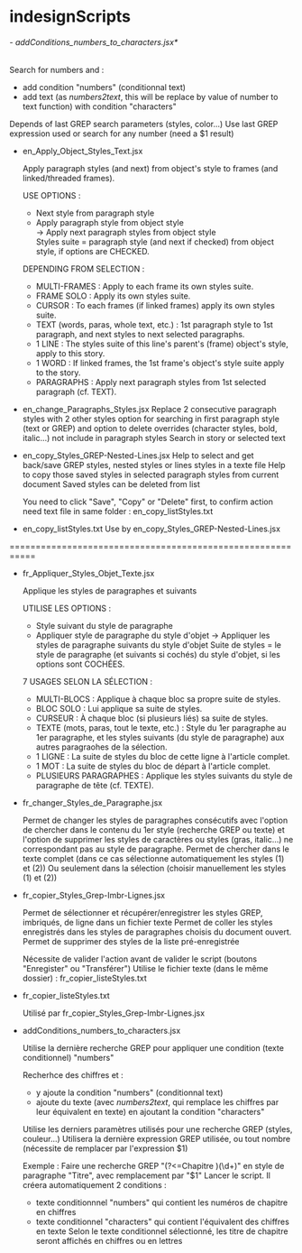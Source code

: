 # indesignScripts

###### - addConditions_numbers_to_characters.jsx*

  Search for numbers and :
  - add condition "numbers" (conditionnal text)
  - add text (as _numbers2text_, this will be replace by value of number to text function) with condition "characters"

  Depends of last GREP search parameters (styles, color...)
  Use last GREP expression used or search for any number (need a $1 result)

- en_Apply_Object_Styles_Text.jsx

  Apply paragraph styles (and next) from object's style to frames (and linked/threaded frames).

  USE OPTIONS : 
  - Next style from paragraph style  
  - Apply paragraph style from object style  
    -> Apply next paragraph styles from object style   
  Styles suite = paragraph style (and next if checked) from object style, if options are CHECKED.  

  DEPENDING FROM SELECTION : 
  - MULTI-FRAMES : Apply to each frame its own styles suite.  
  - FRAME SOLO : Apply its own styles suite.  
  - CURSOR : To each frames (if linked frames) apply its own styles suite.  
  - TEXT (words, paras, whole text, etc.) : 1st paragraph style to 1st paragraph, and next styles to next selected paragraphs.  
  - 1 LINE : The styles suite of this line's parent's (frame) object's style, apply to this story.  
  - 1 WORD : If linked frames, the 1st frame's object's style suite apply to the story.  
  - PARAGRAPHS : Apply next paragraph styles from 1st selected paragraph (cf. TEXT). 

- en_change_Paragraphs_Styles.jsx
  Replace 2 consecutive paragraph styles with 2 other styles
  option for searching in first paragraph style (text or GREP)
  and option to delete overrides (character styles, bold, italic...) not include in paragraph styles
  Search in story or selected text

- en_copy_Styles_GREP-Nested-Lines.jsx
  Help to select and get back/save GREP styles, nested styles or lines styles in a texte file
  Help to copy those saved styles in selected paragraph styles from current document
  Saved styles can be deleted from list

  You need to click "Save", "Copy" or "Delete" first, to confirm action
  need text file in same folder : en_copy_listStyles.txt
  
- en_copy_listStyles.txt
  Use by en_copy_Styles_GREP-Nested-Lines.jsx

===========================================================


- fr_Appliquer_Styles_Objet_Texte.jsx

  Applique les styles de paragraphes et suivants

  UTILISE LES OPTIONS :
  - Style suivant du style de paragraphe
  - Appliquer style de paragraphe du style d'objet
    -> Appliquer les styles de paragraphe suivants du style d'objet
  Suite de styles = le style de paragraphe (et suivants si cochés)
          du style d'objet, si les options sont COCHÉES.
  
  7 USAGES SELON LA SÉLECTION :
  - MULTI-BLOCS : Applique à chaque bloc sa propre suite de styles.
  - BLOC SOLO :  Lui applique sa suite de styles.
  - CURSEUR : À chaque bloc (si plusieurs liés) sa suite de styles.
  - TEXTE (mots, paras, tout le texte, etc.) : Style du 1er paragraphe au 1er paragraphe, et les styles suivants (du style de paragraphe) aux autres paragraohes de la sélection.
  - 1 LIGNE : La suite de styles du bloc de cette ligne à l'article complet.
  - 1 MOT : La suite de styles du bloc de départ à l'article complet.
  - PLUSIEURS PARAGRAPHES : Applique les styles suivants du style de paragraphe de tête (cf. TEXTE).

- fr_changer_Styles_de_Paragraphe.jsx

  Permet de changer les styles de paragraphes consécutifs
  avec l'option de chercher dans le contenu du 1er style (recherche GREP ou texte)
  et l'option de supprimer les styles de caractères ou styles (gras, italic...) ne correspondant pas au style de paragraphe.
  Permet de chercher dans le texte complet (dans ce cas sélectionne automatiquement les styles (1) et (2))
  Ou seulement dans la sélection (choisir manuellement les styles (1) et (2))

- fr_copier_Styles_Grep-Imbr-Lignes.jsx

  Permet de sélectionner et récupérer/enregistrer les styles GREP, imbriqués, de ligne dans un fichier texte
  Permet de coller les styles enregistrés dans les styles de paragraphes choisis du document ouvert.
  Permet de supprimer des styles de la liste pré-enregistrée
   
  Nécessite de valider l'action avant de valider le script (boutons "Enregister" ou "Transférer")
  Utilise le fichier texte (dans le même dossier) : fr_copier_listeStyles.txt
  
- fr_copier_listeStyles.txt

    Utilisé par fr_copier_Styles_Grep-Imbr-Lignes.jsx
    
  
- addConditions_numbers_to_characters.jsx

  Utilise la dernière recherche GREP pour appliquer une condition (texte conditionnel) "numbers"

  Recherhce des chiffres et :
  - y ajoute la condition "numbers" (conditionnal text)
  - ajoute du texte (avec _numbers2text_, qui remplace les chiffres par leur équivalent en texte) en ajoutant la condition "characters"

  Utilise les derniers paramètres utilisés pour une recherche GREP (styles, couleur...)
  Utilisera la dernière expression GREP utilisée, ou tout nombre (nécessite de remplacer par l'expression $1)
  
  Exemple : 
  Faire une recherche GREP "(?<=Chapitre )(\d+)" en style de paragraphe "Titre", avec remplacement par "$1"
  Lancer le script.
  Il créera automatiquement 2 conditions :
  - texte conditionnnel "numbers" qui contient les numéros de chapitre en chiffres
  - texte conditionnel "characters" qui contient l'équivalent des chiffres en texte
  Selon le texte conditionnel sélectionné, les titre de chapitre seront affichés en chiffres ou en lettres


  
